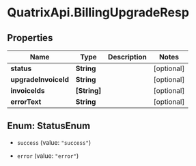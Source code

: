 # QuatrixApi.BillingUpgradeResp

## Properties
Name | Type | Description | Notes
------------ | ------------- | ------------- | -------------
**status** | **String** |  | [optional] 
**upgradeInvoiceId** | **String** |  | [optional] 
**invoiceIds** | **[String]** |  | [optional] 
**errorText** | **String** |  | [optional] 


<a name="StatusEnum"></a>
## Enum: StatusEnum


* `success` (value: `"success"`)

* `error` (value: `"error"`)




